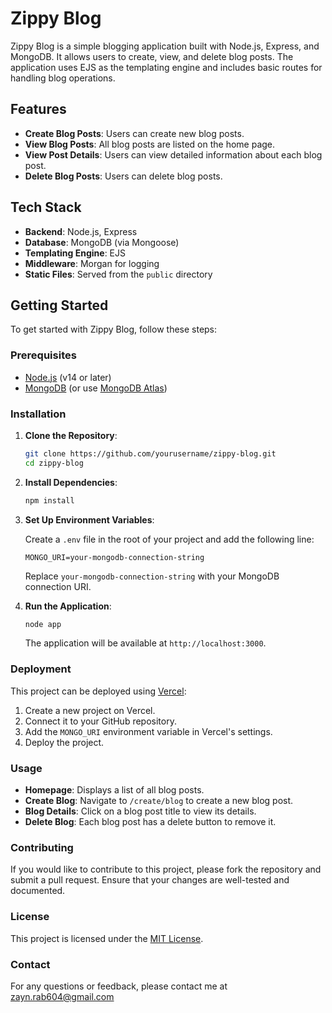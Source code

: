 # Zippy Blog

Zippy Blog is a simple blogging application built with Node.js, Express, and MongoDB. It allows users to create, view, and delete blog posts. The application uses EJS as the templating engine and includes basic routes for handling blog operations.

## Features

- **Create Blog Posts**: Users can create new blog posts.
- **View Blog Posts**: All blog posts are listed on the home page.
- **View Post Details**: Users can view detailed information about each blog post.
- **Delete Blog Posts**: Users can delete blog posts.

## Tech Stack

- **Backend**: Node.js, Express
- **Database**: MongoDB (via Mongoose)
- **Templating Engine**: EJS
- **Middleware**: Morgan for logging
- **Static Files**: Served from the `public` directory

## Getting Started

To get started with Zippy Blog, follow these steps:

### Prerequisites

- [Node.js](https://nodejs.org/) (v14 or later)
- [MongoDB](https://www.mongodb.com/try/download/community) (or use [MongoDB Atlas](https://www.mongodb.com/cloud/atlas))

### Installation

1. **Clone the Repository**:

    ```bash
    git clone https://github.com/yourusername/zippy-blog.git
    cd zippy-blog
    ```

2. **Install Dependencies**:

    ```bash
    npm install
    ```

3. **Set Up Environment Variables**:

    Create a `.env` file in the root of your project and add the following line:

    ```env
    MONGO_URI=your-mongodb-connection-string
    ```

    Replace `your-mongodb-connection-string` with your MongoDB connection URI.

4. **Run the Application**:

    ```bash
    node app
    ```

    The application will be available at `http://localhost:3000`.

### Deployment

This project can be deployed using [Vercel](https://vercel.com/):

1. Create a new project on Vercel.
2. Connect it to your GitHub repository.
3. Add the `MONGO_URI` environment variable in Vercel's settings.
4. Deploy the project.

### Usage

- **Homepage**: Displays a list of all blog posts.
- **Create Blog**: Navigate to `/create/blog` to create a new blog post.
- **Blog Details**: Click on a blog post title to view its details.
- **Delete Blog**: Each blog post has a delete button to remove it.

### Contributing

If you would like to contribute to this project, please fork the repository and submit a pull request. Ensure that your changes are well-tested and documented.

### License

This project is licensed under the [MIT License](LICENSE).

### Contact

For any questions or feedback, please contact me at zayn.rab604@gmail.com
